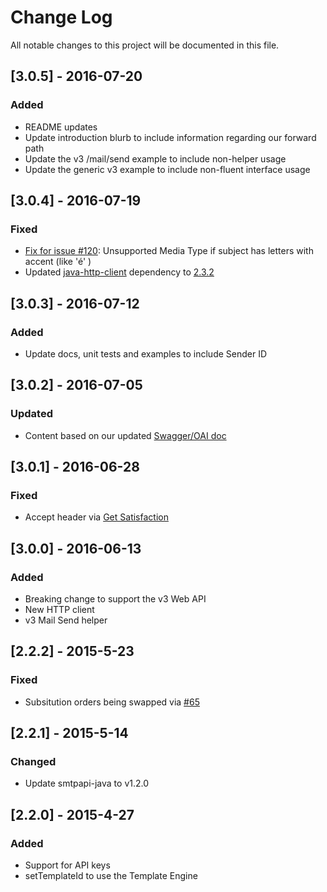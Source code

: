 # Change Log
All notable changes to this project will be documented in this file.

## [3.0.5] - 2016-07-20
### Added
- README updates
- Update introduction blurb to include information regarding our forward path
- Update the v3 /mail/send example to include non-helper usage
- Update the generic v3 example to include non-fluent interface usage

## [3.0.4] - 2016-07-19
### Fixed
- [Fix for issue #120](https://github.com/sendgrid/sendgrid-java/issues/120): Unsupported Media Type if subject has letters with accent (like 'é' )
- Updated [java-http-client](https://github.com/sendgrid/java-http-client) dependency to [2.3.2](https://github.com/sendgrid/java-http-client/releases/tag/v2.3.2)

## [3.0.3] - 2016-07-12
### Added
- Update docs, unit tests and examples to include Sender ID

## [3.0.2] - 2016-07-05
### Updated
- Content based on our updated [Swagger/OAI doc](https://github.com/sendgrid/sendgrid-oai)

## [3.0.1] - 2016-06-28
### Fixed
- Accept header via [Get Satisfaction](https://community.sendgrid.com/sendgrid/topics/sendgrid-v3-webapi-issue-with-accept-header-response-406-not-acceptable)

## [3.0.0] - 2016-06-13
### Added
- Breaking change to support the v3 Web API
- New HTTP client
- v3 Mail Send helper

## [2.2.2] - 2015-5-23
### Fixed
- Subsitution orders being swapped via [#65](https://github.com/sendgrid/sendgrid-java/pull/65)

## [2.2.1] - 2015-5-14
### Changed
- Update smtpapi-java to v1.2.0

## [2.2.0] - 2015-4-27
### Added
- Support for API keys
- setTemplateId to use the Template Engine
